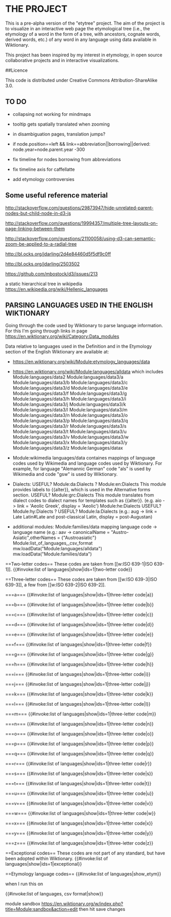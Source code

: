 # THE PROJECT

This is a pre-alpha version of the "etytree" project. The aim of the project is to visualize in an interactive web page the etymological tree (i.e., the etymology of a word in the form of a tree, with ancestors, cognate words, derived words, etc.) of any word in any language using data available in Wiktionary. 

This project has been inspired by my interest in etymology, in  open source collaborative projects and in interactive visualizations.

##Licence

This code is distributed under Creative Commons Attribution-ShareAlike 3.0.

## TO DO

* collapsing not working for mindmaps

* tooltip gets spatially translated when zooming

* in disambiguation pages, translation jumps?

* if node.position==left && link==abbreviation||borrowing||derived: node.year=node.parent.year -300

* fix timeline for nodes borrowing from abbreviations

* fix timeline axis for caffellatte

* add etymology controversies

## Some useful reference material

http://stackoverflow.com/questions/29873947/hide-unrelated-parent-nodes-but-child-node-in-d3-js

http://stackoverflow.com/questions/19994357/multiple-tree-layouts-on-page-linking-between-them

http://stackoverflow.com/questions/21100058/using-d3-can-semantic-zoom-be-applied-to-a-radial-tree

http://bl.ocks.org/jdarling/2d4e84460d5f5df9c0ff

http://bl.ocks.org/jdarling/2503502

https://github.com/mbostock/d3/issues/213

a static hierarchical tree in wikipedia https://en.wikipedia.org/wiki/Hellenic_languages

## PARSING LANGUAGES USED IN THE ENGLISH WIKTIONARY

Going through the code used by Wiktionary to parse language information.
For this I'm going through links in page https://en.wiktionary.org/wiki/Category:Data_modules

Data relative to languages used in the Definition and in the Etymology section of the English Wiktionary are available at:

* https://en.wiktionary.org/wiki/Module:etymology_languages/data

* https://en.wiktionary.org/wiki/Module:languages/alldata which includes
     Module:languages/data2
    Module:languages/data3/a
    Module:languages/data3/b
    Module:languages/data3/c
    Module:languages/data3/d
    Module:languages/data3/e
    Module:languages/data3/f
    Module:languages/data3/g
    Module:languages/data3/h
    Module:languages/data3/i
    Module:languages/data3/j
    Module:languages/data3/k
    Module:languages/data3/l
    Module:languages/data3/m
    Module:languages/data3/n
    Module:languages/data3/o
    Module:languages/data3/p
    Module:languages/data3/q
    Module:languages/data3/r
    Module:languages/data3/s
    Module:languages/data3/t
    Module:languages/data3/u
    Module:languages/data3/v
    Module:languages/data3/w
    Module:languages/data3/x
    Module:languages/data3/y
    Module:languages/data3/z
    Module:languages/datax

* Module:wikimedia languages/data containes mappings of language codes used by Wikimedia and language codes used by Wiktionary. For example, for language "Alemannic German"  code "als" is used by Wikimedia and code "gsw" is used by Wiktionary.

* Dialects:
USEFUL? Module:da:Dialects ?
Module:en:Dialects This module provides labels to {{alter}}, which is used in the Alternative forms section.
USEFUL? Module:grc:Dialects This module translates from dialect codes to dialect names for templates such as {{alter}}. (e.g. aio -> link = 'Aeolic Greek', display = 'Aeolic')
Module:he:Dialects
USEFUL? Module:hy:Dialects ?
USEFUL? Module:la:Dialects (e.g.: aug -> link = Late Latin#Late and post-classical Latin, display = post-Augustan)
* additional modules: 
Module:families/data mapping language code -> language name  (e.g.: aav -> canonicalName = "Austro-Asiatic",otherNames = {"Austroasiatic"}
Module:list_of_languages,_csv_format mw.loadData("Module:languages/alldata") mw.loadData("Module:families/data")



==Two-letter codes==
These codes are taken from [[w:ISO 639-1|ISO 639-1]].
{{#invoke:list of languages|show|ids=1|two-letter code}}

==Three-letter codes==
These codes are taken from [[w:ISO 639-3|ISO 639-3]], a few from [[w:ISO 639-2|ISO 639-2]].

===a===
{{#invoke:list of languages|show|ids=1|three-letter code|a}}

===b===
{{#invoke:list of languages|show|ids=1|three-letter code|b}}

===c===
{{#invoke:list of languages|show|ids=1|three-letter code|c}}

===d===
{{#invoke:list of languages|show|ids=1|three-letter code|d}}

===e===
{{#invoke:list of languages|show|ids=1|three-letter code|e}}

===f===
{{#invoke:list of languages|show|ids=1|three-letter code|f}}

===g===
{{#invoke:list of languages|show|ids=1|three-letter code|g}}

===h===
{{#invoke:list of languages|show|ids=1|three-letter code|h}}

===i===
{{#invoke:list of languages|show|ids=1|three-letter code|i}}

===j===
{{#invoke:list of languages|show|ids=1|three-letter code|j}}

===k===
{{#invoke:list of languages|show|ids=1|three-letter code|k}}

===l===
{{#invoke:list of languages|show|ids=1|three-letter code|l}}

===m===
{{#invoke:list of languages|show|ids=1|three-letter code|m}}

===n===
{{#invoke:list of languages|show|ids=1|three-letter code|n}}

===o===
{{#invoke:list of languages|show|ids=1|three-letter code|o}}

===p===
{{#invoke:list of languages|show|ids=1|three-letter code|p}}

===q===
{{#invoke:list of languages|show|ids=1|three-letter code|q}}

===r===
{{#invoke:list of languages|show|ids=1|three-letter code|r}}

===s===
{{#invoke:list of languages|show|ids=1|three-letter code|s}}

===t===
{{#invoke:list of languages|show|ids=1|three-letter code|t}}

===u===
{{#invoke:list of languages|show|ids=1|three-letter code|u}}

===v===
{{#invoke:list of languages|show|ids=1|three-letter code|v}}

===w===
{{#invoke:list of languages|show|ids=1|three-letter code|w}}

===x===
{{#invoke:list of languages|show|ids=1|three-letter code|x}}

===y===
{{#invoke:list of languages|show|ids=1|three-letter code|y}}

===z===
{{#invoke:list of languages|show|ids=1|three-letter code|z}}

==Exceptional codes==
These codes are not part of any standard, but have been adopted within Wiktionary.
{{#invoke:list of languages|show|ids=1|exceptional}}

==Etymology language codes==
{{#invoke:list of languages|show_etym}}


when I run this on 



{{#invoke:list of languages, csv format|show}}





module sandbox
https://en.wiktionary.org/w/index.php?title=Module:sandbox&action=edit
then hit save changes
